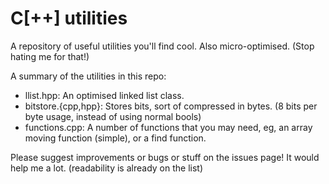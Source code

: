 C[++] utilities
===============

A repository of useful utilities you'll find cool. Also micro-optimised. (Stop hating me for that!)

A summary of the utilities in this repo:
- llist.hpp: An optimised linked list class.
- bitstore.{cpp,hpp}: Stores bits, sort of compressed in bytes. (8 bits per byte usage, instead of using normal bools)
- functions.cpp: A number of functions that you may need, eg, an array moving function (simple), or a find function.

Please suggest improvements or bugs or stuff on the issues page! It would help me a lot. (readability is already on the list)
